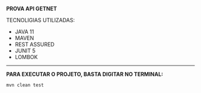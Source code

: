 **PROVA API GETNET**

TECNOLIGIAS UTILIZADAS:

* JAVA 11
* MAVEN
* REST ASSURED
* JUNIT 5
* LOMBOK

___

**PARA EXECUTAR O PROJETO, BASTA DIGITAR NO TERMINAL:**

    mvn clean test
